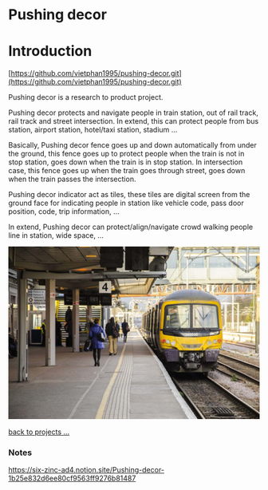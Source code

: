 # Pushing decor

# Introduction

[https://github.com/vietphan1995/pushing-decor.git](https://github.com/vietphan1995/pushing-decor.git)

Pushing decor is a research to product project.

Pushing decor protects and navigate people in train station, out of rail track, rail track and street intersection. In extend, this can protect people from bus station, airport station, hotel/taxi station, stadium …

Basically, Pushing decor fence goes up and down automatically from under the ground, this fence goes up to protect people when the train is not in stop station, goes down when the train is in stop station. In intersection case, this fence goes up when the train goes through street, goes down when the train passes the intersection.

Pushing decor indicator act as tiles, these tiles are digital screen from the ground face for indicating people in station like vehicle code, pass door position, code, trip information, …

In extend, Pushing decor can protect/align/navigate crowd walking people line in station, wide space, …

![image.png](image.png)

[back to projects …](https://github.com/vietphan1995/projects)

### Notes
https://six-zinc-ad4.notion.site/Pushing-decor-1b25e832d6ee80cf9563ff9276b81487